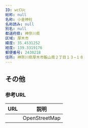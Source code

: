 ```yaml
---
ID: wcCUc
総称: null
名称: 小金神社
名称読み: null
別名: null
都道府県: 神奈川県
区域: 厚木市
緯度: 35.4531252
経度: 139.3319176
郵便番号: 2430218
住所: 神奈川県厚木市飯山南２丁目１３−１８
---
```


## その他

### 参考URL

| URL | 説明          |
| --- | ------------- |
|     | OpenStreetMap |
